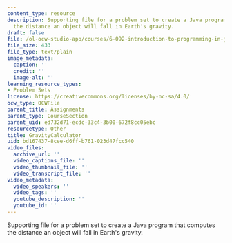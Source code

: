 ```yaml
---
content_type: resource
description: Supporting file for a problem set to create a Java program that computes
  the distance an object will fall in Earth's gravity.
draft: false
file: /ol-ocw-studio-app/courses/6-092-introduction-to-programming-in-java-january-iap-2010/bd1674378ceed6ffb761023d47fcc540_GravityCalculator.java
file_size: 433
file_type: text/plain
image_metadata:
  caption: ''
  credit: ''
  image-alt: ''
learning_resource_types:
- Problem Sets
license: https://creativecommons.org/licenses/by-nc-sa/4.0/
ocw_type: OCWFile
parent_title: Assignments
parent_type: CourseSection
parent_uid: ed732d71-ecdc-33c4-3b00-672f8cc05ebc
resourcetype: Other
title: GravityCalculator
uid: bd167437-8cee-d6ff-b761-023d47fcc540
video_files:
  archive_url: ''
  video_captions_file: ''
  video_thumbnail_file: ''
  video_transcript_file: ''
video_metadata:
  video_speakers: ''
  video_tags: ''
  youtube_description: ''
  youtube_id: ''
---
```

Supporting file for a problem set to create a Java program that computes the distance an object will fall in Earth's gravity.